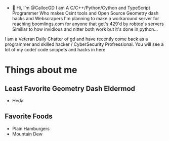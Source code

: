 - 👋 Hi, I’m @CallocGD
I am A C/C++/Python/Cython and TypeScript Programmer Who makes Osint tools and Open Source Geometry dash hacks and Webscrapers
I'm planning to make a workaround server for reaching boomlings.com for anyone that get's 429'd by robtop's servers Simillar to how invidious and nitter both work but it's done in python...

I am a Veteran Daily Chatter of gd and have recently come back as a programmer and skilled hacker / CyberSecurity Profressional.
You will see a lot of my code/ code snippets and hacks in here


# Things about me

## Least Favorite Geometry Dash Eldermod
- Heda

## Favorite Foods
- Plain Hamburgers
- Mountain Dew
